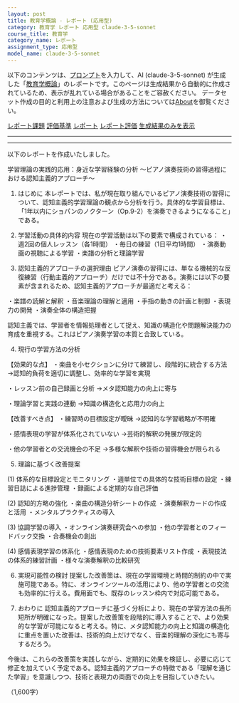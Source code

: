 ```yaml
---
layout: post
title: 教育学概論 - レポート (応用型)
category: 教育学 レポート 応用型 claude-3-5-sonnet
course_title: 教育学
category_name: レポート
assignment_type: 応用型
model_name: claude-3-5-sonnet
---
```


以下のコンテンツは、[プロンプト](http://127.0.0.1:8000/generated/教育学/claude-3-5-sonnet/prompt_レポート-応用型.md)を入力して、AI (claude-3-5-sonnet) が生成した「[教育学概論](/contents/教育学/)」のレポートです。このページは生成結果から自動的に作成されているため、表示が乱れている場合があることをご容赦ください。
データセット作成の目的と利用上の注意および生成の方法については[About](/About)を御覧ください。

[レポート課題](../レポート課題-応用型)
[評価基準](../評価基準-応用型)
[レポート](../レポート-応用型)
[レポート評価](../レポート評価-応用型)
[生成結果のみを表示](http://127.0.0.1:8000/generated/教育学/claude-3-5-sonnet/レポート-応用型.md)
  

***
***
  
以下のレポートを作成いたしました。

学習理論の実践的応用：身近な学習経験の分析
～ピアノ演奏技術の習得過程における認知主義的アプローチ～

1. はじめに
本レポートでは、私が現在取り組んでいるピアノ演奏技術の習得について、認知主義的学習理論の観点から分析を行う。具体的な学習目標は、「1年以内にショパンのノクターン（Op.9-2）を演奏できるようになること」である。

2. 学習活動の具体的内容
現在の学習活動は以下の要素で構成されている：
・週2回の個人レッスン（各1時間）
・毎日の練習（1日平均1時間）
・演奏動画の視聴による学習
・楽譜の分析と理論学習

3. 認知主義的アプローチの選択理由
ピアノ演奏の習得には、単なる機械的な反復練習（行動主義的アプローチ）だけでは不十分である。演奏には以下の要素が含まれるため、認知主義的アプローチが最適だと考える：

・楽譜の読解と解釈
・音楽理論の理解と適用
・手指の動きの計画と制御
・表現力の開発
・演奏全体の構造把握

認知主義では、学習者を情報処理者として捉え、知識の構造化や問題解決能力の育成を重視する。これはピアノ演奏学習の本質と合致している。

4. 現行の学習方法の分析

【効果的な点】
・楽曲を小セクションに分けて練習し、段階的に統合する方法
→認知的負荷を適切に調整し、効率的な学習を実現

・レッスン前の自己録画と分析
→メタ認知能力の向上に寄与

・理論学習と実践の連動
→知識の構造化と応用力の向上

【改善すべき点】
・練習時の目標設定が曖昧
→認知的な学習戦略が不明確

・感情表現の学習が体系化されていない
→芸術的解釈の発展が限定的

・他の学習者との交流機会の不足
→多様な解釈や技術の習得機会が限られる

5. 理論に基づく改善提案

(1) 体系的な目標設定とモニタリング
・週単位での具体的な技術目標の設定
・練習日誌による進捗管理
・録画による定期的な自己評価

(2) 認知的方略の強化
・楽曲の構造分析シートの作成
・演奏解釈カードの作成と活用
・メンタルプラクティスの導入

(3) 協調学習の導入
・オンライン演奏研究会への参加
・他の学習者とのフィードバック交換
・合奏機会の創出

(4) 感情表現学習の体系化
・感情表現のための技術要素リスト作成
・表現技法の体系的練習計画
・様々な演奏解釈の比較研究

6. 実現可能性の検討
提案した改善策は、現在の学習環境と時間的制約の中で実施可能である。特に、オンラインツールの活用により、他の学習者との交流も効率的に行える。費用面でも、既存のレッスン枠内で対応可能である。

7. おわりに
認知主義的アプローチに基づく分析により、現在の学習方法の長所短所が明確になった。提案した改善策を段階的に導入することで、より効果的な学習が可能になると考える。特に、メタ認知能力の向上と知識の構造化に重点を置いた改善は、技術的向上だけでなく、音楽的理解の深化にも寄与するだろう。

今後は、これらの改善策を実践しながら、定期的に効果を検証し、必要に応じて修正を加えていく予定である。認知主義的アプローチの特徴である「理解を通じた学習」を意識しつつ、技術と表現力の両面での向上を目指していきたい。

（1,600字）
